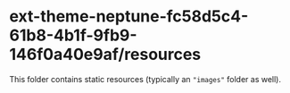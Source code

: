 # ext-theme-neptune-fc58d5c4-61b8-4b1f-9fb9-146f0a40e9af/resources

This folder contains static resources (typically an `"images"` folder as well).
